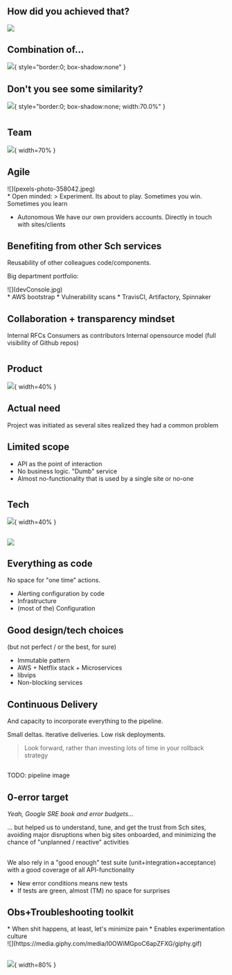 #

## How did you achieved that?

![](magic.gif)


## Combination of...

![](https://docs.google.com/drawings/u/0/d/1qf2IIJ3VDIRXp2m_cFuOw6wUXl3o-ZJSToRcpdVBjz4/export/svg?id=1qf2IIJ3VDIRXp2m_cFuOw6wUXl3o-ZJSToRcpdVBjz4&pageid=p){ style="border:0; box-shadow:none" }

## Don't you see some similarity?

![](https://docs.google.com/drawings/u/0/d/1Q1pXKPKSngwxlpDLV6szW01RQDPdqE2VvKkbWo6Qxw0/export/svg?id=1Q1pXKPKSngwxlpDLV6szW01RQDPdqE2VvKkbWo6Qxw0&pageid=p){ style="border:0; box-shadow:none; width:70.0%" }

#

## Team

![](team-girls-basketball-team-girls-basketball-159812.jpeg){ width=70% }

## Agile

<div id="left">
![](pexels-photo-358042.jpeg)
</div>
<div id="right">
* Open minded: 
> Experiment. Its about to play. Sometimes you win. Sometimes you learn

* Autonomous
We have our own providers accounts. Directly in touch with sites/clients
</div>

## Benefiting from other Sch services

Reusability of other colleagues code/components.
 
Big department portfolio:
<div id="left">
![](devConsole.jpg)
</div>
<div id="right">
</div>
* AWS bootstrap
* Vulnerability scans
* TravisCI, Artifactory, Spinnaker

## Collaboration + transparency mindset

Internal RFCs
Consumers as contributors
Internal opensource model (full visibility of Github repos)

#

## Product

![](pexels-photo-209722.jpeg){ width=40% }

## Actual need

Project was initiated as several sites realized they had a common problem

## Limited scope

* API as the point of interaction
* No business logic. "Dumb" service
* Almost no-functionality that is used by a single site or no-one

#

## Tech

![](basketball-professional-action-player-163423.jpeg){ width=40% }

##

![](apiV1Arch.png)


## Everything as code 

No space for "one time" actions.

* Alerting configuration by code
* Infrastructure  
* (most of the) Configuration

## Good design/tech choices

(but not perfect / or the best, for sure)

* Immutable pattern
* AWS + Netflix stack + Microservices
* libvips
* Non-blocking services

## Continuous Delivery

And capacity to incorporate everything to the pipeline. 

Small deltas. Iterative deliveries. Low risk deployments.

> Look forward, rather than investing lots of time in your rollback strategy


## 
TODO: pipeline image

## 0-error target

*Yeah, Google SRE book and error budgets...*

... but helped us to understand, tune, and get the trust from Sch sites, avoiding major disruptions
when big sites onboarded, and minimizing the chance of "unplanned / reactive" activities

##

We also rely in a "good enough" test suite (unit+integration+acceptance) 
with a good coverage of all API-functionality

* New error conditions means new tests
* If tests are green, almost (TM) no space for surprises

## Obs+Troubleshooting toolkit

<div id="left">
* When shit happens, at least, let's minimize pain
* Enables experimentation culture
</div>
<div id="right">
![](https://media.giphy.com/media/l0OWiMGpoC6apZFXG/giphy.gif)
</div>

##
![](hystrixDashboardTurbine_quick.gif){ width=80% }



